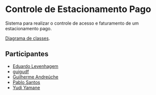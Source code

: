 # Controle de Estacionamento Pago
Sistema para realizar o controle de acesso e faturamento de um estacionamento 
pago.

[Diagrama de classes](https://drive.google.com/file/d/1WHVr1nQ8FEHHnq8d2CB9gBRIKKJ7W_iZ/view?usp=sharing).

## Participantes

- [Eduardo Levenhagem](https://github.com/MegahNevel)
- [guigudf](https://github.com/guigudf)
- [Guilherme Andreúche](https://github.com/streeg)
- [Pablo Santos](https://github.com/pablo0359)
- [Yudi Yamane](https://github.com/yudi-azvd)

<!-- 
Welcome to the VS Code Java world. Here is a guideline to help you get started 
to write Java code in Visual Studio Code.

## Folder Structure

The workspace contains two folders by default, where:

- `src`: the folder to maintain sources
- `lib`: the folder to maintain dependencies

## Dependency Management

The `JAVA DEPENDENCIES` view allows you to manage your dependencies. More 
details can be found [here](https://github.com/microsoft/vscode-java-pack/blob/master/release-notes/v0.9.0.md#work-with-jar-files-directly). -->
